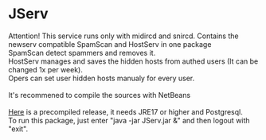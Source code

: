# JServ
 Attention! This service runs only with midircd and snircd.
 Contains the newserv compatible SpamScan and HostServ in one package<br>
 SpamScan detect spammers and removes it.<br>
 HostServ manages and saves the hidden hosts from authed users (It can be changed 1x per week). <br>
 Opers can set user hidden hosts manualy for every user.<br>
 <br>
 It's recommened to compile the sources with NetBeans<br>
 <br>
 [Here](https://github.com/user-attachments/files/20814376/JServ.zip) is a precompiled release, it needs JRE17 or higher and Postgresql.
 <br>
 To run this package, just enter "java -jar JServ.jar &" and then logout with "exit".<br>
